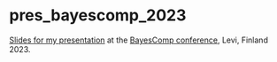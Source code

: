 # pres_bayescomp_2023

[Slides for my presentation](https://yannikschaelte.github.io/pres_bayescomp_2023/) at the [BayesComp conference](https://bayescomp2023.com), Levi, Finland 2023.
